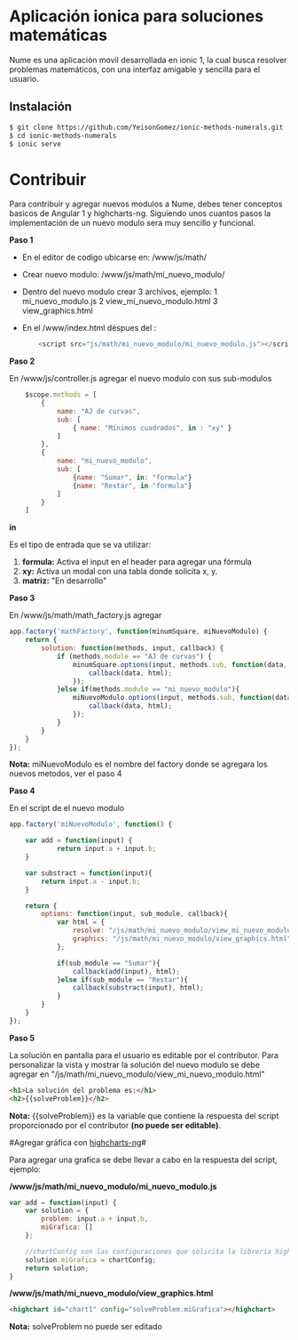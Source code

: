 # Aplicación ionica para soluciones matemáticas #

Nume es una aplicación movil desarrollada en ionic 1, la cual busca resolver problemas matemáticos, con una interfaz amigable y sencilla para el usuario.

## Instalación #

```bash
$ git clone https://github.com/YeisonGomez/ionic-methods-numerals.git
$ cd ionic-methods-numerals
$ ionic serve
```

# Contribuir #
Para contribuir y agregar nuevos modulos a Nume, debes tener conceptos basicos de Angular 1 y highcharts-ng. Siguiendo unos cuantos pasos la implementación de un nuevo modulo sera muy sencillo y funcional. 

**Paso 1**

- En el editor de codigo ubicarse en: /www/js/math/
- Crear nuevo modulo: /www/js/math/mi_nuevo_modulo/
- Dentro del nuevo modulo crear 3 archivos, ejemplo: 
	1 mi_nuevo_modulo.js
	2 view_mi_nuevo_modulo.html
	3 view_graphics.html
- En el /www/index.html déspues del <body>:
	
	```javascript
		<script src="js/math/mi_nuevo_modulo/mi_nuevo_modulo.js"></script>
	```

**Paso 2**

En /www/js/controller.js agregar el nuevo modulo con sus sub-modulos

```javascript
	$scope.methods = [
		{
	        name: "AJ de curvas",
	        sub: [
	            { name: "Mínimos cuadrados", in : "xy" }
	        ]
	    },
		{
			name: "mi_nuevo_modulo",
			sub: [
				{name: "Sumar", in: "formula"}
				{name: "Restar", in "formula"}
			]
		}
	]
```
**in**

Es el tipo de entrada que se va utilizar:

1. **formula:** Activa el input en el header para agregar una fórmula
2. **xy:** Activa un modal con una tabla donde solicita x, y.
3. **matriz:** "En desarrollo"

**Paso 3**

En /www/js/math/math_factory.js agregar 
```javascript
app.factory('mathFactory', function(minumSquare, miNuevoModulo) {
    return {
        solution: function(methods, input, callback) {
            if (methods.module == "AJ de curvas") {
                minumSquare.options(input, methods.sub, function(data, html) {
                    callback(data, html);
                });
            }else if(methods.module == "mi_nuevo_modulo"){
            	miNuevoModulo.options(input, methods.sub, function(data, html){
            		callback(data, html);
            	});
            }
        }
    }
});
```
**Nota:**
miNuevoModulo es el nombre del factory donde se agregara los nuevos metodos, ver el paso 4

**Paso 4**

En el script de el nuevo modulo

```javascript
app.factory('miNuevoModulo', function() {

	var add = function(input) {
            return input.a + input.b;
   	}

	var substract = function(input){
		return input.a - input.b;
	}

    return {
        options: function(input, sub_module, callback){
            var html = {
                resolve: "/js/math/mi_nuevo_modulo/view_mi_nuevo_modulo.html",
                graphics: "/js/math/mi_nuevo_modulo/view_graphics.html"
            };

            if(sub_module == "Sumar"){
            	callback(add(input), html);
            }else if(sub_module == "Restar"){
				callback(substract(input), html);
            }    
        }
    }
});
```
**Paso 5**

La solución en pantalla para el usuario es editable por el contributor. Para personalizar la vista y mostrar la solución del nuevo modulo se debe agregar en 
"/js/math/mi_nuevo_modulo/view_mi_nuevo_modulo.html"

```html
<h1>La solución del problema es:</h1>
<h2>{{solveProblem}}</h2>
```

**Nota:** {{solveProblem}} es la variable que contiene la respuesta del script proporcionado por el contributor **(no puede ser editable)**.

#Agregar gráfica con [highcharts-ng](https://github.com/pablojim/highcharts-ng)#

Para agregar una grafica se debe llevar a cabo en la respuesta del script, ejemplo:
	
**/www/js/math/mi_nuevo_modulo/mi_nuevo_modulo.js**

```javascript
var add = function(input) {
	var solution = {
		problem: input.a + input.b,
		miGrafica: []
	};

	//chartConfig son las configuraciones que solicita la libreria highcharts-ng
	solution.miGrafica = chartConfig; 
    return solution;
}
```

**/www/js/math/mi_nuevo_modulo/view_graphics.html**

```html
<highchart id="chart1" config="solveProblem.miGrafica"></highchart>
```

**Nota:** solveProblem no puede ser editado
